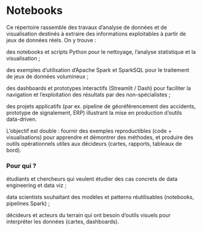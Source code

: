 # Notebooks
Ce répertoire rassemble des travaux d’analyse de données et de visualisation destinés à extraire des informations exploitables à partir de jeux de données réels. On y trouve :

des notebooks et scripts Python pour le nettoyage, l’analyse statistique et la visualisation ;

des exemples d’utilisation d’Apache Spark et SparkSQL pour le traitement de jeux de données volumineux ;

des dashboards et prototypes interactifs (Streamlit / Dash) pour faciliter la navigation et l’exploitation des résultats par des non-spécialistes ;

des projets applicatifs (par ex. pipeline de géoréférencement des accidents, prototype de signalement, ERP) illustrant la mise en production d’outils data-driven.

L’objectif est double : fournir des exemples reproductibles (code + visualisations) pour apprendre et démontrer des méthodes, et produire des outils opérationnels utiles aux décideurs (cartes, rapports, tableaux de bord).

### Pour qui ?

étudiants et chercheurs qui veulent étudier des cas concrets de data engineering et data viz ;

data scientists souhaitant des modèles et patterns réutilisables (notebooks, pipelines Spark) ;

décideurs et acteurs du terrain qui ont besoin d’outils visuels pour interpréter les données (cartes, dashboards).
